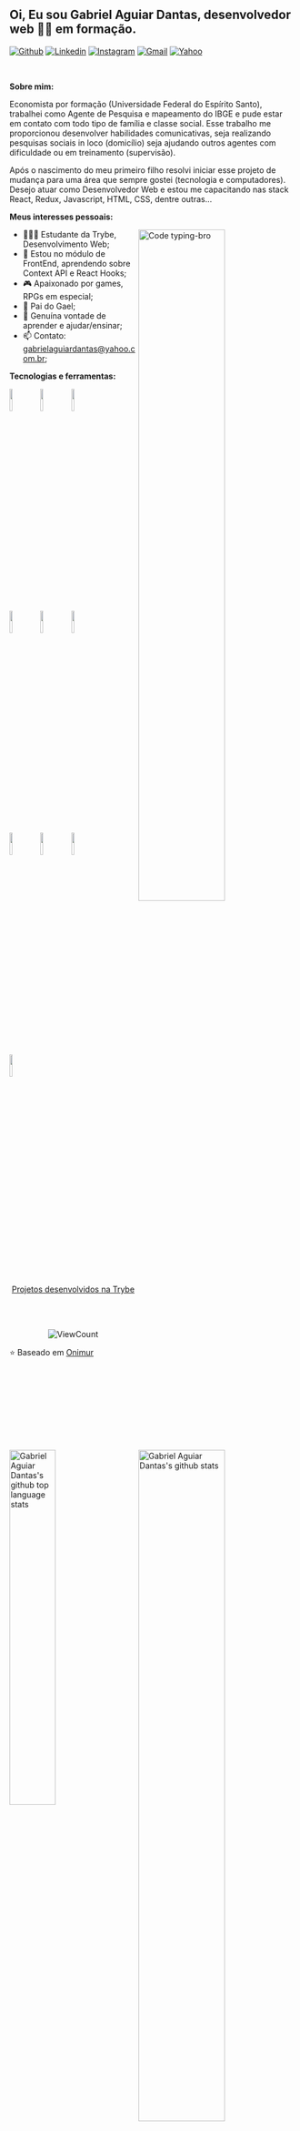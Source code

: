 <!-- Your title -->
## Oi, Eu sou Gabriel Aguiar Dantas, desenvolvedor web :technologist: em formação.

<!-- Your badges
You can use the website to generate badges: https://shields.io/
-->

[![Github](https://img.shields.io/badge/-Github-000?style=flat&logo=Github&logoColor=white)](https://github.com/gabrielaguiardantas)
[![Linkedin](https://img.shields.io/badge/-LinkedIn-blue?style=flat&logo=Linkedin&logoColor=white)](https://www.linkedin.com/in/gabrielaguiardantas/)
[![Instagram](https://img.shields.io/badge/-Instagram-c13584?style=flat&labelColor=c13584&logo=instagram&logoColor=white)](https://www.instagram.com/gabrielaguiardantas/)
[![Gmail](https://img.shields.io/badge/-Gmail-c14438?style=flat&logo=Gmail&logoColor=white)](mailto:gabrielaguiardantas@gmail.com)
[![Yahoo](https://img.shields.io/badge/Yahoo!-6001D2?style=flat&logo=Yahoo!&logoColor=white)](mailto:gabrielaguiardantas@yahoo.com.br)

&nbsp;

<!-- Talking about you -->
**Sobre mim:**

Economista por formação (Universidade Federal do Espírito Santo), trabalhei como Agente de Pesquisa e mapeamento do IBGE e pude estar em contato com todo tipo de família e classe social. Esse trabalho me proporcionou desenvolver habilidades comunicativas, seja realizando pesquisas sociais in loco (domicílio) seja ajudando outros agentes com dificuldade ou em treinamento (supervisão). 

Após o nascimento do meu primeiro filho resolvi iniciar esse projeto de mudança para uma área que sempre gostei (tecnologia e computadores). Desejo atuar como Desenvolvedor Web e estou me capacitando nas stack React, Redux, Javascript, HTML, CSS, dentre outras...



**Meus interesses pessoais:**

<!-- Any image aligned to the right. Beware the width -->
<img width="55%" align="right" alt="Code typing-bro" src="https://user-images.githubusercontent.com/110852595/210355940-a51b0530-877b-4ac9-a776-472af9c5a50e.svg" />

- 👨🏽‍💻 Estudante da Trybe, Desenvolvimento Web;
- 🌱 Estou no módulo de FrontEnd, aprendendo sobre Context API e React Hooks;
- :video_game: Apaixonado por games, RPGs em especial;
- :baby: Pai do Gael;
- 💬 Genuína vontade de aprender e ajudar/ensinar;
- 📫 Contato: gabrielaguiardantas@yahoo.com.br;

**Tecnologias e ferramentas:** 

<!-- Your github readme stats
You can use this api: https://github.com/anuraghazra/github-readme-stats
-->
<p>
    <img width="55%" align="right" alt="Gabriel Aguiar Dantas's github stats" src="https://stats.milovangudelj.com/api?username=gabrielaguiardantas&show_icons=true&include_all_commits=true&hide_border=true&locale=pt-br"/>

  <!-- Your languages and tools. Be careful with the alignment. 
  You can use this sites to get logos: https://www.vectorlogo.zone or https://simpleicons.org/
  -->
  <code><img width="10%" src="https://www.vectorlogo.zone/logos/linux/linux-ar21.svg"></code>
  <code><img width="10%" src="https://www.vectorlogo.zone/logos/w3_html5/w3_html5-ar21.svg"></code>
  <code><img width="10%" src="https://www.vectorlogo.zone/logos/w3_css/w3_css-ar21.svg"></code>
  <br />
  <code><img width="10%" src="https://www.vectorlogo.zone/logos/javascript/javascript-ar21.svg"></code>
  <code><img width="10%" src="https://www.vectorlogo.zone/logos/reactjs/reactjs-ar21.svg"></code>
  <code><img width="10%" src="https://www.vectorlogo.zone/logos/git-scm/git-scm-ar21.svg"></code>
  <br />
  <code><img width="10%" src="https://www.vectorlogo.zone/logos/gnu_bash/gnu_bash-ar21.svg"></code>
  <code><img width="10%" src="https://www.vectorlogo.zone/logos/jestjsio/jestjsio-ar21.svg"></code>
  <code><img width="10%" src="https://user-images.githubusercontent.com/110852595/210371903-a4193ae8-5141-431d-a128-3ce1e763e556.svg"></code>
  <br />
  <code><img width="10%" src="https://user-images.githubusercontent.com/110852595/211061557-aed8f672-d3c8-456f-91dd-e049590ec2d7.jpg"></code>
</p>
<p>
    <img width="40%" align="left" alt="Gabriel Aguiar Dantas's github top language stats" src="https://github-readme-stats.vercel.app/api/top-langs/?username=gabrielaguiardantas&hide_border=true&locale=pt-br&layout=compact"/>
</p>

<!-- Its main projects -->
<p align="center">
    <a title="Projetos desenvolvidos na Trybe" role="link" rel="noopener noreferrer nofollow"                       href="https://github.com/gabrielaguiardantas/GADev/blob/main/Trybe-projetos">
    Projetos desenvolvidos na Trybe
    </a>
</p>

<br>

<!-- Your hits or visitors
site: http://hits.dwyl.com or https://visitor-badge.glitch.me
-->
<br />

<p align="center">
  <img alt="ViewCount" src="https://visitor-badge.glitch.me/badge?page_id=gabrielaguiardantas&left_text=visitantes&left_color=grey&right_color=blue" />
</p>

⭐️ Baseado em [Onimur](https://github.com/onimur)

